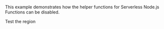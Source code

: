 This example demonstrates how the helper functions for Serverless Node.js Functions can be disabled.


Test the region
